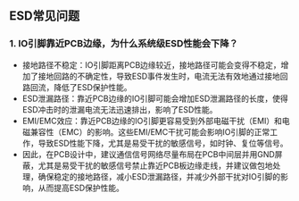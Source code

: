 ## ESD常见问题



### 1. IO引脚靠近PCB边缘，为什么系统级ESD性能会下降？ 
* 接地路径不稳定：IO引脚距离PCB边缘较近，接地路径可能会变得不稳定，增加了接地回路的不确定性，导致ESD事件发生时，电流无法有效地通过接地回路回流，降低了ESD保护性能。
* ESD泄漏路径：靠近PCB边缘的IO引脚可能会增加ESD泄漏路径的长度，使得ESD冲击时的泄漏电流无法迅速排出，影响了ESD性能。
* EMI/EMC效应：靠近PCB边缘的IO引脚更容易受到外部电磁干扰（EMI）和电磁兼容性（EMC）的影响。这些EMI/EMC干扰可能会影响IO引脚的正常工作，导致ESD性能下降，尤其是易受干扰的敏感信号，如时钟、复位等信号。
* 因此，在PCB设计中，建议通信信号网络尽量布局在PCB中间层并用GND屏蔽，尤其是易受干扰的敏感信号禁止靠近PCB板边缘走线，并建议做包地处理，确保稳定的接地路径，减小ESD泄漏路径，并减少外部干扰对IO引脚的影响，从而提高ESD保护性能。















